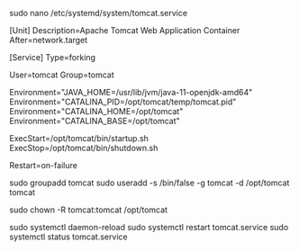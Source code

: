 sudo nano /etc/systemd/system/tomcat.service


[Unit]
Description=Apache Tomcat Web Application Container
After=network.target

[Service]
Type=forking

User=tomcat
Group=tomcat

Environment="JAVA_HOME=/usr/lib/jvm/java-11-openjdk-amd64"
Environment="CATALINA_PID=/opt/tomcat/temp/tomcat.pid"
Environment="CATALINA_HOME=/opt/tomcat"
Environment="CATALINA_BASE=/opt/tomcat"

ExecStart=/opt/tomcat/bin/startup.sh
ExecStop=/opt/tomcat/bin/shutdown.sh

Restart=on-failure




sudo groupadd tomcat
sudo useradd -s /bin/false -g tomcat -d /opt/tomcat tomcat


sudo chown -R tomcat:tomcat /opt/tomcat


sudo systemctl daemon-reload
sudo systemctl restart tomcat.service
sudo systemctl status tomcat.service
